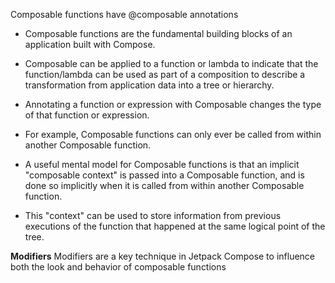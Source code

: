 
Composable functions have @composable annotations

- Composable functions are the fundamental building blocks of an application built with Compose.

- Composable can be applied to a function or lambda to indicate that the function/lambda can be used as part of a composition to describe a transformation from application data into a tree or hierarchy.
- Annotating a function or expression with Composable changes the type of that function or expression. 
- For example, Composable functions can only ever be called from within another Composable function. 
- A useful mental model for Composable functions is that an implicit "composable context" is passed into a Composable function, and is done so implicitly when it is called from within another Composable function. 
- This "context" can be used to store information from previous executions of the function that happened at the same logical point of the tree.


**Modifiers**
Modifiers are a key technique in Jetpack Compose to influence both the look and behavior of composable functions
